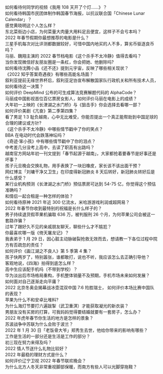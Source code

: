 如何看待何同学的视频《我用 108 天开了个灯......》？  
如何看待韩国市民团体制作韩国春节海报，以抗议联合国「Chinese Lunar Calendar」？  
感觉黄晓明这个人怎么样？  
东北菜街边小店，为何菜量大肉量大用料足且便宜，这样子不会亏本吗？  
2022 年春节假期你最想推荐的电影是什么？  
三星手机每次对比评测都数据较好，可惜中国内地买的人不多，算劣币驱逐良币吗？  
马丽、魏翔主演的 2022 春节档电影《这个杀手不太冷静》值得去看吗？  
当你发现微信好友朋友圈是一条杠，你会把她、他删除吗?  
如何看待沈腾小品《还不还》提到元宇宙，反映了哪些相关现状？  
《2022 知乎答案奇遇夜》有哪些高能名场面？  
叙利亚提前无缘世界杯后，叙利亚足协宣布解散国家队行政机关和所有技术人员，如何看待这一决策？  
如何评价 DeepMind 公布的可生成算法竞赛解题代码的 AlphaCode？  
马丽成中国影视首位百亿票房女影人，如何评价马丽在电影上的成绩？  
大年初一上映的《长津湖之水门桥》与《狙击手》你会选择去看哪一部？  
如何评价美剧《亢奋》第二季第四集？  
看了男足 1:3 耻负越南，心中无比难受，你能否提出一个真正能帮助到中国足球的合理的建议或方针?  
《这个杀手不太冷静》中哪些情节戳中了你的笑点？  
BBA 在电动时代会跌落神坛吗？  
《奇迹·笨小孩》中有哪些情节戳中了你的泪点？  
中考差几分没考上高中，去读了职高有出路吗？  
越南官方网站年初一刊文提到「春节起源于越南」，大家都抢着要春节是好事还是坏事？  
孩子元旦晚会交换礼物，用手表换了一块旧橡皮，家长该不该出面干预？  
网红博主「刘墉干净又卫生」在印度得新冠肺炎 8 天后转好，新冠肺炎转好后是什么感受？  
某行业机构预测《长津湖之水门桥》预估票房可达到 54-75 亿，你觉得这个预估准确吗？  
和情侣一起合租是一种怎样的体验？  
如何看待原神 2021 年近 300 亿流水，米哈游游戏利润或超网易？  
2022 年春节你收到最特别的祝福是长什么样子的？  
男子持续退货假苹果机骗取 636 万，被判服刑 26 个月，为何苹果公司会被这一套路诈骗？  
过年了跟好久不见的亲戚朋友聊天，聊些什么才不尴尬？  
你最喜欢哪一版《倚天屠龙记》？  
我表弟于 1 月 29 日，因心脏主动脉破裂抢救无效而去，想请教一下各位过程中院方有否疏忽的责任？  
如何评价《画江湖之不良人》第 5 季第 4 集？  
孩子快两岁了，特别嚣张，谁都敢打，说也不听，我应该怎么去正确引导他？  
客观地说，《四海》拍得到底怎么样？  
高中生应该配手机吗（不带到学校）？  
华为淡出后市场格局重构，手机整体销量不及预期，手机市场未来如何发展？  
如何面对自己逐渐走向平庸？  
2022 北京冬奥会揭幕战冰壶混双中国 7:6 险胜瑞士， 如何评价本场比赛中国队的表现？  
苹果为什么不和安卓比堆料?  
为什么海灯节要打六遍跋掣（武卫重溟）才能获取凝光的新衣装？  
男朋友没有买房的打算，可我妈妈觉得要结婚就要有一套房子，怎么办？  
2022 年虎年春节你生活的地方是怎样的景象？  
苏波战争中苏联为什么会败于波兰？  
2022 年 1 月 30 日「老饭骨大爷」郑秀生去世，他给你带来的影响有哪些？  
工作是生活的一部分还是生活是工作的部分？  
初三现在努力来得及吗？  
2022 情人节送什么礼物比较好？  
2022 年最稳的理财方式是什么？  
如何评价辽宁卫视 2022 年春节联欢晚会？  
为什么北方人冬天非常重视脚部保暖，而南方有些人可以光脚穿拖鞋？  
